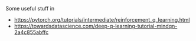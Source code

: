 Some useful stuff in
- https://pytorch.org/tutorials/intermediate/reinforcement_q_learning.html
- https://towardsdatascience.com/deep-q-learning-tutorial-mindqn-2a4c855abffc
